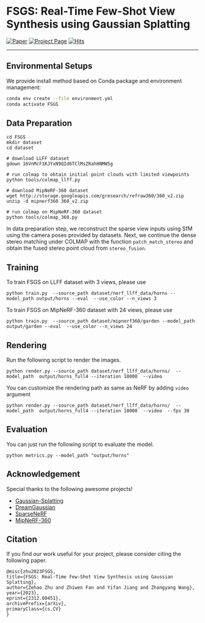 # FSGS: Real-Time Few-Shot View Synthesis using Gaussian Splatting



[//]: # (###  [Project]&#40;https://zehaozhu.github.io/FSGS/&#41; | [Arxiv]&#40;https://arxiv.org/abs/2312.00451&#41;)

[![Paper](https://img.shields.io/badge/cs.CV-Paper-b31b1b?logo=arxiv&logoColor=red)](https://arxiv.org/abs/2312.00451)
[![Project Page](https://img.shields.io/badge/FSGS-Website-blue?logo=googlechrome&logoColor=blue)](https://zehaozhu.github.io/FSGS/)
[![Hits](https://hits.seeyoufarm.com/api/count/incr/badge.svg?url=https%3A%2F%2Fgithub.com%2FVITA-Group%2FFSGS&count_bg=%2379C83D&title_bg=%23555555&icon=&icon_color=%23E7E7E7&title=hits&edge_flat=false)](https://hits.seeyoufarm.com)



---------------------------------------------------


## Environmental Setups
We provide install method based on Conda package and environment management:
```bash
conda env create --file environment.yml
conda activate FSGS
```

## Data Preparation
``` 
cd FSGS
mkdir dataset 
cd dataset

# download LLFF dataset
gdown 16VnMcF1KJYxN9QId6TClMsZRahHNMW5g

# run colmap to obtain initial point clouds with limited viewpoints
python tools/colmap_llff.py

# download MipNeRF-360 dataset
wget http://storage.googleapis.com/gresearch/refraw360/360_v2.zip
unzip -d mipnerf360 360_v2.zip

# run colmap on MipNeRF-360 dataset
python tools/colmap_360.py
``` 
In data preparation step, we reconstruct the sparse view inputs using SfM using the camera poses provided by datasets. Next, we continue the dense stereo matching under COLMAP with the function `patch_match_stereo` and obtain the fused stereo point cloud from `stereo_fusion`. 

## Training
To train FSGS on LLFF dataset with 3 views, please use 
``` 
python train.py  --source_path dataset/nerf_llff_data/horns --model_path output/horns --eval  --use_color --n_views 3 
``` 


To train FSGS on MipNeRF-360 dataset with 24 views, please use 
``` 
python train.py  --source_path dataset/mipnerf360/garden --model_path output/garden --eval  --use_color --n_views 24 
``` 


## Rendering
Run the following script to render the images.  

```
python render.py --source_path dataset/nerf_llff_data/horns/  --model_path  output/horns_full4 --iteration 10000  --video
```

You can customize the rendering path as same as NeRF by adding `video` argument

```
python render.py --source_path dataset/nerf_llff_data/horns/  --model_path  output/horns_full4 --iteration 10000  --video  --fps 30
```

## Evaluation
You can just run the following script to evaluate the model.  

```
python metrics.py --model_path "output/horns" 
```

## Acknowledgement

Special thanks to the following awesome projects!

- [Gaussian-Splatting](https://github.com/graphdeco-inria/gaussian-splatting)
- [DreamGaussian](https://github.com/ashawkey/diff-gaussian-rasterization)
- [SparseNeRF](https://github.com/Wanggcong/SparseNeRF)
- [MipNeRF-360](https://github.com/google-research/multinerf)

## Citation
If you find our work useful for your project, please consider citing the following paper.


```
@misc{zhu2023FSGS, 
title={FSGS: Real-Time Few-Shot View Synthesis using Gaussian Splatting}, 
author={Zehao Zhu and Zhiwen Fan and Yifan Jiang and Zhangyang Wang}, 
year={2023},
eprint={2312.00451},
archivePrefix={arXiv},
primaryClass={cs.CV} 
}
```